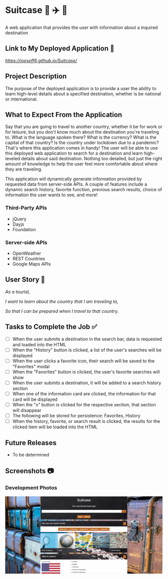 # Suitcase :city_sunrise: :airplane: :city_sunset:
A web application that provides the user with information about a inquired destination

## Link to My Deployed Application :link:

_https://joeseff6.github.io/Suitcase/_

## Project Description

The purpose of the deployed application is to provide a user the ability to learn high-level details about a specified destination, whether is be national or international. 
## What to Expect From the Application

Say that you are going to travel to another country, whether it be for work or for leisure, but you don't know much about the destination you're traveling to. What is the language spoken there? What is the currency? What is the capital of that country? Is the country under lockdown due to a pandemic? That's where this application comes in handy! The user will be able to use this deployed web application to search for a destination and learn high-leveled details about said destination. Nothing too detailed, but just the right amount of knowledge to help the user feel more comfortable about where they are traveling.

This application will dynamically generate information provided by requested data from server-side APIs. A couple of features include a dynamic search history, favorite function, previous search results, choice of information the user wants to see, and more! 

### Third-Party APIs 
* jQuery
* Dayjs
* Foundation

### Server-side APIs
* OpenWeather
* REST Countries
* Google Maps APIs 

## User Story :book:

_As a tourist,_

_I want to learn about the country that I am traveling to,_

_So that I can be prepared when I travel to that country._

## Tasks to Complete the Job :white_check_mark:

- [ ] When the user submits a destination in the search bar, data is requested and loaded into the HTML
- [ ] When the "History" button is clicked, a list of the user's searches will be displayed
- [ ] When the user clicks a favorite icon, their search will be saved to the "Favorites" modal
- [ ] When the "Favorites" button is clicked, the user's favorite searches will show
- [ ] When the user submits a destination, it will be added to a search history section
- [ ] When one of the information card are clicked, the information for that card will be displayed
- [ ] When the "x" button is clicked for the respective section, that section will disappear
- [ ] The following will be stored for persistence: Favorites, History
- [ ] When the history, favorite, or search result is clicked, the results for the clicked item will be loaded into the HTML

## Future Releases

* To be determined

## Screenshots :camera:

### Development Photos

![The homepage for the web application](./Assets/Images/Homepage.PNG)